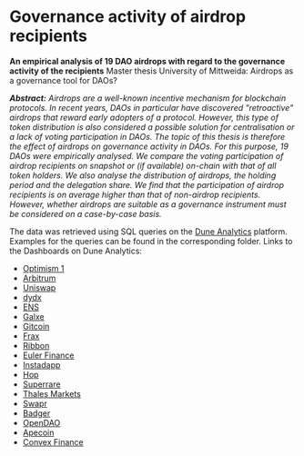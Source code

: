 # Governance activity of airdrop recipients

**An empirical analysis of 19 DAO airdrops with regard to the governance activity of the recipients**
Master thesis University of Mittweida: Airdrops as a governance tool for DAOs?

_**Abstract:**
Airdrops are a well-known incentive mechanism for blockchain protocols. In recent years, DAOs in particular have discovered "retroactive" airdrops that reward early adopters of a protocol. However, this type of token distribution is also considered a possible solution for centralisation or a lack of voting participation in DAOs. The topic of this thesis is therefore the effect of airdrops on governance activity in DAOs. For this purpose, 19 DAOs were empirically analysed.  We compare the voting participation of airdrop recipients on snapshot or (if available) on-chain with that of all token holders. We also analyse the distribution of airdrops, the holding period and the delegation share. We find that the participation of airdrop recipients is on average higher than that of non-airdrop recipients. However, whether airdrops are suitable as a governance instrument must be considered on a case-by-case basis._

The data was retrieved using SQL queries on the [Dune Analytics](https://dune.com/) platform. Examples for the queries can be found in the corresponding folder. 
Links to the Dashboards on Dune Analytics:

- [Optimism 1](https://dune.com/bitblondy/optimism1-governance-activity-of-airdrop-recipients)
- [Arbitrum](https://dune.com/bitblondy/arbitrum-governance-activity-of-airdrop-recipients)
- [Uniswap](https://dune.com/bitblondy/uniswap-governance-activity-of-airdrop-recipients)
- [dydx](https://dune.com/bitblondy/dydx-airdrop-governance-activity-of-airdrop-recipients)
- [ENS](https://dune.com/bitblondy/ens-governance-activity-of-airdrop-recipients)
- [Galxe](https://dune.com/bitblondy/galxe-governance-activity-of-airdrop-recipients)
- [Gitcoin](https://dune.com/bitblondy/gitcoin-governance-activity-of-airdrop-recipients)
- [Frax](https://dune.com/bitblondy/frax-fips-governance-activity-of-airdrop-recipients)
- [Ribbon](https://dune.com/bitblondy/ribbon-governance-activity-of-airdrop-recipients)
- [Euler Finance](https://dune.com/bitblondy/euler-governance-activity-of-airdrop-recipients)
- [Instadapp](https://dune.com/bitblondy/instadapp-governance-activity-of-airdrop-recipients)
- [Hop](https://dune.com/bitblondy/hop-protocol-governance-activity-of-airdrop-recipients)
- [Superrare](https://dune.com/bitblondy/superrare-governance-activity-of-airdrop-recipients)
- [Thales Markets](https://dune.com/bitblondy/thales-governance-activity-of-airdrop-recipients)
- [Swapr](https://dune.com/bitblondy/swapr-governance-activity-of-airdrop-recipients)
- [Badger](https://dune.com/bitblondy/badger-governance-activity-of-airdrop-recipients)
- [OpenDAO](https://dune.com/bitblondy/opendao-governance-activity-of-airdrop-recipients)
- [Apecoin](https://dune.com/bitblondy/apecoin-governance-activity-of-airdrop-recipients)
- [Convex Finance](https://dune.com/bitblondy/convex-governance-activity-of-airdrop-recipients)
